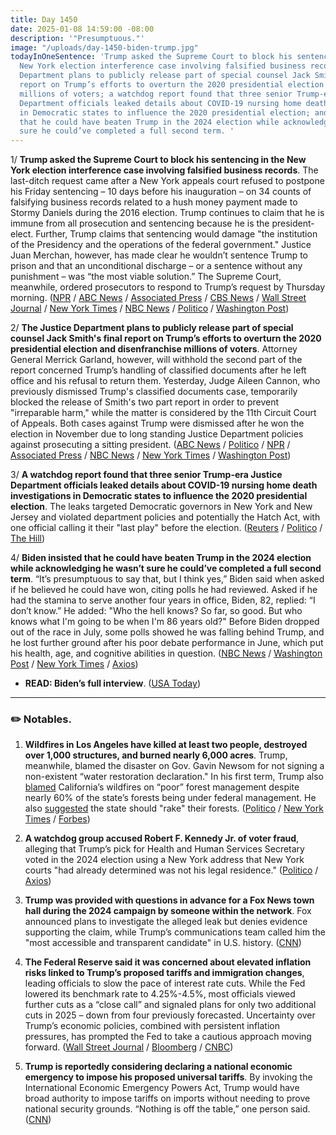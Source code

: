 ```yaml
---
title: Day 1450
date: 2025-01-08 14:59:00 -08:00
description: '"Presumptuous."'
image: "/uploads/day-1450-biden-trump.jpg"
todayInOneSentence: 'Trump asked the Supreme Court to block his sentencing in the
  New York election interference case involving falsified business records; the Justice
  Department plans to publicly release part of special counsel Jack Smith''s final
  report on Trump’s efforts to overturn the 2020 presidential election and disenfranchise
  millions of voters; a watchdog report found that three senior Trump-era Justice
  Department officials leaked details about COVID-19 nursing home death investigations
  in Democratic states to influence the 2020 presidential election; and Biden insisted
  that he could have beaten Trump in the 2024 election while acknowledging he wasn’t
  sure he could’ve completed a full second term. '
---
```


1/ **Trump asked the Supreme Court to block his sentencing in the New York election interference case involving falsified business records**. The last-ditch request came after a New York appeals court refused to postpone his Friday sentencing – 10 days before his inauguration – on 34 counts of falsifying business records related to a hush money payment made to Stormy Daniels during the 2016 election. Trump continues to claim that he is immune from all prosecution and sentencing because he is the president-elect. Further, Trump claims that sentencing would damage "the institution of the Presidency and the operations of the federal government." Justice Juan Merchan, however, has made clear he wouldn’t sentence Trump to prison and that an unconditional discharge – or a sentence without any punishment – was “the most viable solution.” The Supreme Court, meanwhile, ordered prosecutors to respond to Trump’s request by Thursday morning. ([NPR](https://www.npr.org/2025/01/08/g-s1-41551/trump-supreme-court-hush-money-case-sentencing) / [ABC News](https://abcnews.go.com/US/trump-asks-supreme-court-block-criminal-hush-money/story?id=117444705) / [Associated Press](https://apnews.com/article/supreme-court-donald-trump-hush-money-new-york-4e7335283e578d996c8464c4dd2b6a65) / [CBS News](https://www.cbsnews.com/news/trump-supreme-court-new-york-hush-money-case/) / [Wall Street Journal](https://www.wsj.com/us-news/law/trump-asks-supreme-court-to-block-hush-money-sentencing-571b5e11) / [New York Times](https://www.nytimes.com/2025/01/08/nyregion/trump-sentencing-supreme-court.html) / [NBC News](https://www.nbcnews.com/politics/donald-trump/trump-asks-supreme-court-block-new-york-hush-money-sentencing-rcna186751) / [Politico](https://www.politico.com/news/2025/01/08/trump-asks-supreme-court-to-block-hush-money-sentencing-00197046) / [Washington Post](https://www.washingtonpost.com/politics/2025/01/08/trump-hush-money-sentencing-supreme-court/))

2/ **The Justice Department plans to publicly release part of special counsel Jack Smith's final report on Trump’s efforts to overturn the 2020 presidential election and disenfranchise millions of voters**. Attorney General Merrick Garland, however, will withhold the second part of the report concerned Trump’s handling of classified documents after he left office and his refusal to return them. Yesterday, Judge Aileen Cannon, who previously dismissed Trump's classified documents case, temporarily blocked the release of Smith's two part report in order to prevent "irreparable harm," while the matter is considered by the 11th Circuit Court of Appeals. Both cases against Trump were dismissed after he won the election in November due to long standing Justice Department policies against prosecuting a sitting president. ([ABC News](https://abcnews.go.com/US/garland-intends-release-portion-jack-smiths-report-related/story?id=117462980) / [Politico](https://www.politico.com/news/2025/01/08/garland-prepares-to-release-jack-smiths-report-on-2020-election-subversion-case-against-trump-00197056) / [NPR](https://www.npr.org/2025/01/08/g-s1-41562/jack-smith-trump-appeal) / [Associated Press](https://apnews.com/article/trump-jack-smith-jan-6-c788ac8bd4c5b4c4add2338d692d45e0) / [NBC News](https://www.nbcnews.com/politics/justice-department/merrick-garland-intends-release-special-counsel-report-trumps-jan-6-ca-rcna186777) / [New York Times](https://www.nytimes.com/2025/01/08/us/politics/trump-documents-report-jack-smith.html) / [Washington Post](https://www.washingtonpost.com/national-security/2025/01/08/doj-trump-special-counsel-release/))

3/ **A watchdog report found that three senior Trump-era Justice Department officials leaked details about COVID-19 nursing home death investigations in Democratic states to influence the 2020 presidential election**. The leaks targeted Democratic governors in New York and New Jersey and violated department policies and potentially the Hatch Act, with one official calling it their "last play" before the election. ([Reuters](https://www.reuters.com/world/us/doj-officials-may-have-tried-sway-2020-election-trump-watchdog-says-2025-01-08/) / [Politico](https://www.politico.com/news/2025/01/07/watchdog-finds-signs-politics-drove-trump-doj-probes-pandemic-nursing-home-deaths-002055) / [The Hill](https://thehill.com/homenews/administration/5074114-doj-officials-sway-2020-election-doj-ig-report/))

4/ **Biden insisted that he could have beaten Trump in the 2024 election while acknowledging he wasn’t sure he could’ve completed a full second term**. “It’s presumptuous to say that, but I think yes,” Biden said when asked if he believed he could have won, citing polls he had reviewed. Asked if he had the stamina to serve another four years in office, Biden, 82, replied: “I don’t know.” He added: "Who the hell knows? So far, so good. But who knows what I'm going to be when I'm 86 years old?" Before Biden dropped out of the race in July, some polls showed he was falling behind Trump, and he lost further ground after his poor debate performance in June, which put his health, age, and cognitive abilities in question. ([NBC News](https://www.nbcnews.com/politics/joe-biden/biden-says-thinks-beaten-trump-2024-election-rcna186748) / [Washington Post](https://www.washingtonpost.com/politics/2025/01/08/could-biden-have-beaten-trump/) / [New York Times](https://www.nytimes.com/2025/01/08/us/politics/biden-interview.html) / [Axios](https://www.axios.com/2025/01/08/biden-trump-2024-election-harris-loss))

* **READ: Biden’s full interview**.  ([USA Today](https://www.usatoday.com/story/news/politics/elections/2025/01/08/exclusive-joe-biden-interview-donald-trump-election/77378693007/))

---

### ✏️ Notables.

1. **Wildfires in Los Angeles have killed at least two people, destroyed over 1,000 structures, and burned nearly 6,000 acres**. Trump, meanwhile, blamed the disaster on Gov. Gavin Newsom for not signing a non-existent “water restoration declaration." In his first term, Trump also [blamed](https://whatthefuckjusthappenedtoday.com/2018/11/12/day-662/) California’s wildfires on “poor” forest management despite nearly 60% of the state’s forests being under federal management. He also [suggested](https://whatthefuckjusthappenedtoday.com/2018/11/19/day-669/) the state should "rake" their forests. ([Politico](https://www.politico.com/news/2025/01/08/trump-musk-california-democrats-wildfires-00197080) / [New York Times](https://www.nytimes.com/2025/01/08/us/trump-newsom-california-fires.html) / [Forbes](https://www.forbes.com/sites/saradorn/2025/01/08/trump-slams-gavin-newsom-for-wildfires-falsely-claiming-he-rejected-water-restoration-declaration/))

2. **A watchdog group accused Robert F. Kennedy Jr. of voter fraud**, alleging that Trump’s pick for Health and Human Services Secretary voted in the 2024 election using a New York address that New York courts "had already determined was not his legal residence." ([Politico](https://www.politico.com/news/2025/01/08/rfk-voter-ny-accusations-00196984) / [Axios](https://www.axios.com/2025/01/08/rfk-jr-voter-fraud-watchdog-complaint))

3. **Trump was provided with questions in advance for a Fox News town hall during the 2024 campaign by someone within the network**. Fox announced plans to investigate the alleged leak but denies evidence supporting the claim, while Trump’s communications team called him the "most accessible and transparent candidate" in U.S. history. ([CNN](https://www.cnn.com/2025/01/08/media/trump-fox-news-town-hall-questions-maria-bartiromo/index.html))

4. **The Federal Reserve said it was concerned about elevated inflation risks linked to Trump’s proposed tariffs and immigration changes**, leading officials to slow the pace of interest rate cuts. While the Fed lowered its benchmark rate to 4.25%-4.5%, most officials viewed further cuts as a “close call” and signaled plans for only two additional cuts in 2025 – down from four previously forecasted. Uncertainty over Trump’s economic policies, combined with persistent inflation pressures, has prompted the Fed to take a cautious approach moving forward. ([Wall Street Journal](https://www.wsj.com/economy/central-banking/fed-minutes-suggest-officials-will-hold-rates-steady-for-now-9e95486d) / [Bloomberg](https://www.bloomberg.com/news/articles/2025-01-08/fed-minutes-show-many-officials-were-eager-to-slow-rate-cuts) / [CNBC](https://www.cnbc.com/2025/01/08/fed-minutes-january-2025.html))

5. **Trump is reportedly considering declaring a national economic emergency to impose his proposed universal tariffs**. By invoking the International Economic Emergency Powers Act, Trump would have broad authority to impose tariffs on imports without needing to prove national security grounds. “Nothing is off the table,” one person said. ([CNN](https://edition.cnn.com/2025/01/08/economy/trump-national-economic-emergency-tariffs/index.html))
